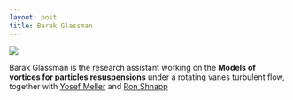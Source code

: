 ```yaml
---
layout: post
title: Barak Glassman
---
```



![](https://media.licdn.com/media/p/2/005/08b/22c/0666dc8.jpg)

Barak Glassman is the research assistant working on the <strong>Models of vortices for particles resuspensions</strong> under a rotating vanes turbulent flow, together with [Yosef Meller](yosef_meller.html) and [Ron Shnapp](ron_shnapp.html)
